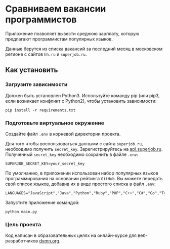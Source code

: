 # Сравниваем вакансии программистов

Приложение позволяет вывести среднюю зарплату, которую предлагают программистам популярных языков.

Данные берутся из списка вакансий за последний месяц в московском регионе с сайтов `hh.ru` и `superjob.ru`.

## Как установить
### Загрузите зависимости
Должен быть установлен Python3. Используйте команду pip (или pip3, если возникает конфликт с Python2), чтобы установить зависимости:
```
pip install -r requirements.txt
```
### Подготовьте виртуальное окружение
Создайте файл `.env` в корневой директории проекта.

Для того чтобы воспользоваться данными с сайта `superjob.ru`, необходимо получить `secret_key`. Зарегистрируйтесь на [api.superjob.ru](https://api.superjob.ru/). Полученный `secret_key` необходимо сохранить в файле `.env`:
```
SUPERJOB_SECRET_KEY=your_secret_key
```
По умолчанию, в приложении использован набор популярных языков программирования на основании рейтинга `GitHub`.
Вы можете передать свой список языков, добавив их в виде простого списка в файл `.env`:
```
LANGUAGES="JavaScript","Java","Python","Ruby","PHP","C++","C#","Go","TypeScript"
```
Запустите приложение командой:
```
python main.py
```

### Цель проекта

Код написан в образовательных целях на онлайн-курсе для веб-разработчиков [dvmn.org](https://dvmn.org/).